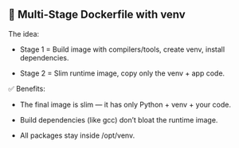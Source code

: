 ## 🐳 Multi-Stage Dockerfile with venv

The idea:

* Stage 1 = Build image with compilers/tools, create venv, install dependencies.

* Stage 2 = Slim runtime image, copy only the venv + app code.

✅ Benefits:

* The final image is slim — it has only Python + venv + your code.

* Build dependencies (like gcc) don’t bloat the runtime image.

* All packages stay inside /opt/venv.